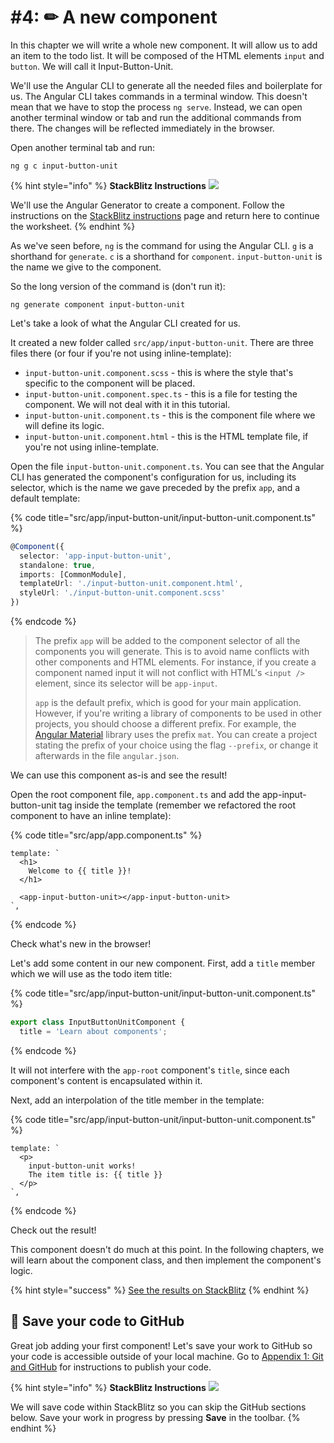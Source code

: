 # #4: ✏ A new component

In this chapter we will write a whole new component. It will allow us to add an item to the todo list. It will be composed of the HTML elements `input` and `button`. We will call it Input-Button-Unit.

We'll use the Angular CLI to generate all the needed files and boilerplate for us. The Angular CLI takes commands in a terminal window. This doesn't mean that we have to stop the process `ng serve`. Instead, we can open another terminal window or tab and run the additional commands from there. The changes will be reflected immediately in the browser.

Open another terminal tab and run:

```
ng g c input-button-unit
```

{% hint style="info" %}
**StackBlitz Instructions** ![](../../.gitbook/assets/stackblitz-hint.svg)

We'll use the Angular Generator to create a component. Follow the instructions on the [StackBlitz instructions](stackblitz.md) page and return here to continue the worksheet.
{% endhint %}

As we've seen before, `ng` is the command for using the Angular CLI. `g` is a shorthand for `generate`. `c` is a shorthand for `component`. `input-button-unit` is the name we give to the component.

So the long version of the command is (don't run it):

```
ng generate component input-button-unit
```

Let's take a look of what the Angular CLI created for us.

It created a new folder called `src/app/input-button-unit`. There are three files there (or four if you're not using inline-template):

* `input-button-unit.component.scss` - this is where the style that's specific to the component will be placed.
* `input-button-unit.component.spec.ts` - this is a file for testing the component. We will not deal with it in this tutorial.
* `input-button-unit.component.ts` - this is the component file where we will define its logic.
* `input-button-unit.component.html` - this is the HTML template file, if you're not using inline-template.

Open the file `input-button-unit.component.ts`. You can see that the Angular CLI has generated the component's configuration for us, including its selector, which is the name we gave preceded by the prefix `app`, and a default template:

{% code title="src/app/input-button-unit/input-button-unit.component.ts" %}
```typescript
@Component({
  selector: 'app-input-button-unit',
  standalone: true,
  imports: [CommonModule],
  templateUrl: './input-button-unit.component.html',
  styleUrl: './input-button-unit.component.scss'
})
```
{% endcode %}

> The prefix `app` will be added to the component selector of all the components you will generate. This is to avoid name conflicts with other components and HTML elements. For instance, if you create a component named input it will not conflict with HTML's `<input />` element, since its selector will be `app-input`.
>
> `app` is the default prefix, which is good for your main application. However, if you're writing a library of components to be used in other projects, you should choose a different prefix. For example, the [Angular Material](https://material.angular.io/) library uses the prefix `mat`. You can create a project stating the prefix of your choice using the flag `--prefix`, or change it afterwards in the file `angular.json`.

We can use this component as-is and see the result!

Open the root component file, `app.component.ts` and add the app-input-button-unit tag inside the template (remember we refactored the root component to have an inline template):

{% code title="src/app/app.component.ts" %}
```markup
template: `
  <h1>
    Welcome to {{ title }}!
  </h1>

  <app-input-button-unit></app-input-button-unit>
`,
```
{% endcode %}

Check what's new in the browser!

Let's add some content in our new component. First, add a `title` member which we will use as the todo item title:

{% code title="src/app/input-button-unit/input-button-unit.component.ts" %}
```typescript
export class InputButtonUnitComponent {
  title = 'Learn about components';
```
{% endcode %}

It will not interfere with the `app-root` component's `title`, since each component's content is encapsulated within it.

Next, add an interpolation of the title member in the template:

{% code title="src/app/input-button-unit/input-button-unit.component.ts" %}
```markup
template: `
  <p>
    input-button-unit works!
    The item title is: {{ title }}
  </p>
`,
```
{% endcode %}

Check out the result!

This component doesn't do much at this point. In the following chapters, we will learn about the component class, and then implement the component's logic.

{% hint style="success" %}
[See the results on StackBlitz](https://stackblitz.com/github/ng-girls/todo-list-tutorial/tree/master/examples/0\_04-a-new-component)
{% endhint %}

## 💾 Save your code to GitHub

Great job adding your first component! Let's save your work to GitHub so your code is accessible outside of your local machine. Go to [Appendix 1: Git and GitHub](../appendix-1-git-and-github.md) for instructions to publish your code.

{% hint style="info" %}
**StackBlitz Instructions** ![](../../.gitbook/assets/stackblitz-hint.svg)

We will save code within StackBlitz so you can skip the GitHub sections below. Save your work in progress by pressing **Save** in the toolbar.
{% endhint %}
